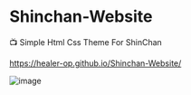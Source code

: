 # Shinchan-Website
📺 Simple Html Css Theme For ShinChan

https://healer-op.github.io/Shinchan-Website/

![image](https://user-images.githubusercontent.com/65026164/136355580-983a365f-71fd-4ce1-bcd0-cb0cd5b024f6.png)
